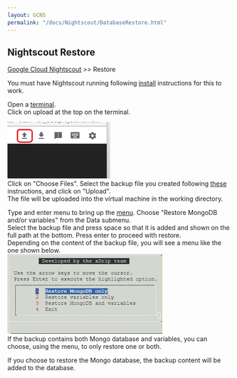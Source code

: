 ```yaml
---
layout: GCNS
permalink: "/docs/Nightscout/DatabaseRestore.html"
---
```


## Nightscout Restore
[Google Cloud Nightscout](./GoogleCloud.md) >> Restore  
  
You must have Nightscout running following [install](./NS_Install.md) instructions for this to work.  
  
Open a [terminal](./Terminal.md).  
Click on upload at the top on the terminal.  
  
![](./images/Upload.png)  
Click on "Choose Files".  Select the backup file you created following [these](./DatabaseBackup.md) instructions, and click on "Upload".  
The file will be uploaded into the virtual machine in the working directory.  

Type and enter menu to bring up the [menu](./Menu.md).  Choose "Restore MongoDB and/or variables" from the Data submenu.  
Select the backup file and press space so that it is added and shown on the full path at the bottom.  Press enter to proceed with restore.  
Depending on the content of the backup file, you will see a menu like the one shown below.  
![](./images/BackupRestoreMenu.png)  
If the backup contains both Mongo database and variables, you can choose, using the menu, to only restore one or both.  

If you choose to restore the Mongo database, the backup content will be added to the database.  
  
